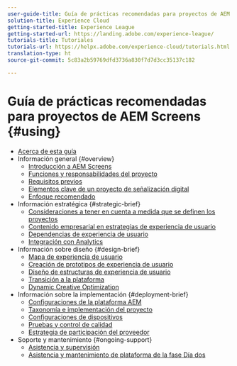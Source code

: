 ```yaml
---
user-guide-title: Guía de prácticas recomendadas para proyectos de AEM Screens
solution-title: Experience Cloud
getting-started-title: Experience League
getting-started-url: https://landing.adobe.com/experience-league/
tutorials-title: Tutoriales
tutorials-url: https://helpx.adobe.com/experience-cloud/tutorials.html
translation-type: ht
source-git-commit: 5c83a2b59769dfd3736a830f7d7d3cc35137c182

---
```



# Guía de prácticas recomendadas para proyectos de AEM Screens {#using}

+ [Acerca de esta guía](about-guide.md)
+ Información general {#overview}
   + [Introducción a AEM Screens](introduction.md)
   + [Funciones y responsabilidades del proyecto](roles-responsibilities.md)
   + [Requisitos previos](pre-requisites.md)
   + [Elementos clave de un proyecto de señalización digital](getting-started-digital-signage.md)
   + [Enfoque recomendado](recommended-approach.md)
+ Información estratégica {#strategic-brief}
   + [Consideraciones a tener en cuenta a medida que se definen los proyectos](pre-sales-considerations.md)
   + [Contenido empresarial en estrategias de experiencia de usuario](business-content-strategy.md)
   + [Dependencias de experiencia de usuario](ux-dependencies.md)
   + [Integración con Analytics](analytics.md)
+ Información sobre diseño {#design-brief}
   + [Mapa de experiencia de usuario](journey-map.md)
   + [Creación de prototipos de experiencia de usuario](prototypes.md)
   + [Diseño de estructuras de experiencia de usuario](wireframes.md)
   + [Transición a la plataforma](transition-platform.md)
   + [Dynamic Creative Optimization](dynamic-creative-optimizations.md)
+ Información sobre la implementación {#deployment-brief}
   + [Configuraciones de la plataforma AEM](aem-platform-configurations.md)
   + [Taxonomía e implementación del proyecto](project-taxonomy-implementation.md)
   + [Configuraciones de dispositivos](device-configurations.md)
   + [Pruebas y control de calidad](testing-quality-assurance.md)
   + [Estrategia de participación del proveedor](vendor-engagement.md)
+ Soporte y mantenimiento {#ongoing-support}
   + [Asistencia y supervisión](support-monitoring.md)
   + [Asistencia y mantenimiento de plataforma de la fase Día dos](day-two-support-maintenance.md)
